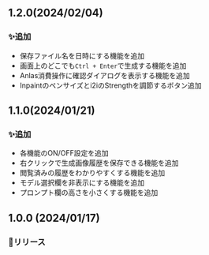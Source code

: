 ## 1.2.0(2024/02/04)
### ✨追加
- 保存ファイル名を日時にする機能を追加
- 画面上のどこでも`Ctrl + Enter`で生成する機能を追加
- Anlas消費操作に確認ダイアログを表示する機能を追加
- Inpaintのペンサイズとi2iのStrengthを調節するボタン追加

## 1.1.0(2024/01/21)

### ✨追加
- 各機能のON/OFF設定を追加
- 右クリックで生成画像履歴を保存できる機能を追加
- 閲覧済みの履歴をわかりやすくする機能を追加
- モデル選択欄を非表示にする機能を追加
- プロンプト欄の高さを小さくする機能を追加

## 1.0.0 (2024/01/17)

### 🚀リリース
